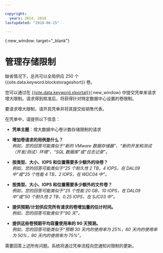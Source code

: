 ```yaml
---

copyright:
  years: 2014, 2018
lastupdated: "2018-06-25"

---
```

{:new_window: target="_blank"}

# 管理存储限制

缺省情况下，总共可以全局供应 250 个 {{site.data.keyword.blockstorageshort}} 卷。 

您可以通过在 [{{site.data.keyword.slportal}}](https://control.softlayer.com/){:new_window} 中提交凭单来请求增大限制。请求得到核准后，将获得针对特定数据中心设置的卷限制。  

要请求增大限制，请开具凭单并将其提交给销售代表。

在凭单中，请提供以下信息：

- **凭单主题**：增大数据中心卷计数存储限制的请求

- **增加卷请求的用例是什么？**<br />
*例如，您的回答可能类似于“新的 VMware 数据存储器”、“新的开发和测试（开发/测试）环境”、“SQL 数据库”或“日志记录”。*

- **按类型、大小、IOPS 和位置需要多少额外的块卷？**<br />
*例如，您的回答可能类似于“25 个耐久性 2 TB，4 IOPS，在 DAL09 中”或“25 个性能 4 TB，2 IOPS，在 WDC04 中”。*

- **按类型、大小、IOPS 和位置需要多少额外的文件卷？**<br />
*例如，您的回答可能类似于“25 个性能 20 GB，10 IOPS，在 DAL09 中”或“50 个耐久性 2 TB，0.25 IOPS，在 SJC03 中”。*
 
- **提供预期/计划供应完所有请求的卷增加量的估计时间。**<br />
*例如，您的回答可能类似于“90 天”。*

- **提供这些卷预期平均容量使用率的 90 天预测。**<br />
*例如，您的回答可能类似于“预期 30 天内的使用率为 25%，60 天内的使用率为 50%，90 天内的使用率为 75%”。*

需要回答上述所有问题。系统将通过凭单流程向您通知对限制的更新。 
